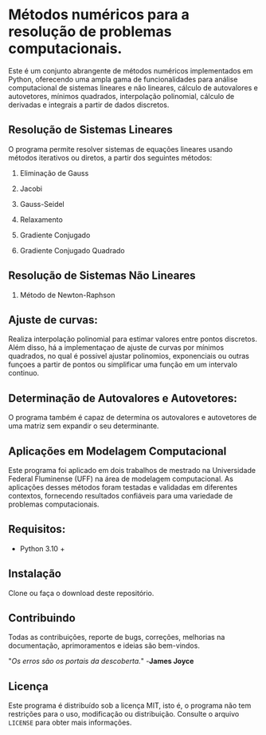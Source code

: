 # Métodos numéricos para a resolução de problemas computacionais.

Este é um conjunto abrangente de métodos numéricos implementados em Python, oferecendo uma ampla gama de funcionalidades para análise computacional de sistemas lineares e não lineares, cálculo de autovalores e autovetores, mínimos quadrados, interpolação polinomial, cálculo de derivadas e integrais a partir de dados discretos.



## Resolução de Sistemas Lineares

O programa permite resolver sistemas de equações lineares usando métodos iterativos ou diretos, a partir dos seguintes métodos:

1. Eliminação de Gauss

2. Jacobi

3. Gauss-Seidel

4. Relaxamento

5. Gradiente Conjugado

6. Gradiente Conjugado Quadrado

   

## Resolução de Sistemas Não Lineares

1. Método de Newton-Raphson


## Ajuste de curvas:

Realiza interpolação polinomial para estimar valores entre pontos discretos. Além disso, há a implementaçao de ajuste de curvas por mínimos quadrados, no qual é possivel ajustar polinomios, exponenciais ou outras funçoes a partir de pontos ou simplificar uma função em um intervalo continuo.



## Determinação de Autovalores e Autovetores:

O programa também é capaz de determina os autovalores e autovetores de uma matriz sem expandir o seu determinante.



## Aplicações em Modelagem Computacional

Este programa foi aplicado em dois trabalhos de mestrado na Universidade Federal Fluminense (UFF) na área de modelagem computacional. As aplicações desses métodos foram testadas e validadas em diferentes contextos, fornecendo resultados confiáveis para uma variedade de problemas computacionais.



## Requisitos:

* Python 3.10 + 

  

## Instalação

Clone ou faça o download deste repositório.



## Contribuindo

Todas as contribuições, reporte de bugs, correções, melhorias na documentação, aprimoramentos e ideias são bem-vindos.

"*Os erros são os portais da descoberta.*" 
                                             -**James Joyce**

## Licença

Este programa é distribuído sob a licença MIT, isto é, o programa não tem restrições para o uso, modificação ou distribuição. Consulte o arquivo `LICENSE` para obter mais informações.
